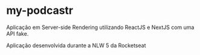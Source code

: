 # my-podcastr
Aplicação em Server-side Rendering utilizando ReactJS e NextJS com uma API fake.

Aplicação desenvolvida durante a NLW 5 da Rocketseat
